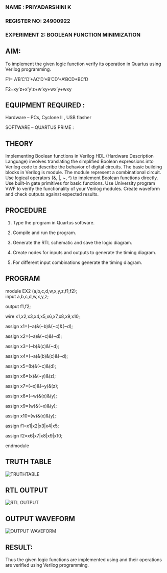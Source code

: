  ### NAME : PRIYADARSHINI K
 ### REGISTER NO: 24900922
 ### EXPERIMENT 2: BOOLEAN FUNCTION MINIMIZATION 

## AIM:

To implement the given logic function verify its operation in Quartus using Verilog programming.

F1= A’B’C’D’+AC’D’+B’CD’+A’BCD+BC’D 

F2=xy’z+x’y’z+w’xy+wx’y+wxy

## EQUIPMENT REQUIRED :

Hardware – PCs, Cyclone II , USB flasher

 SOFTWARE – QUARTUS PRIME :

## THEORY
Implementing Boolean functions in Verilog HDL (Hardware Description Language) involves translating the simplified Boolean expressions into Verilog code to describe the behavior of digital circuits. The basic building blocks in Verilog is module. The module represent a combinational circuit. Use logical operators (&, |, ~, ^) to implement Boolean functions directly. Use built-in gate primitives for basic functions. Use University program VWF to verify the functionality of your Verilog modules. Create waveform and check outputs against expected results.



## PROCEDURE

1.	Type the program in Quartus software.

2.	Compile and run the program.

3.	Generate the RTL schematic and save the logic diagram.

4.	Create nodes for inputs and outputs to generate the timing diagram.

5.	For different input combinations generate the timing diagram.


## PROGRAM 
module EX2 (a,b,c,d,w,x,y,z,f1,f2); </br>
input a,b,c,d,w,x,y,z;

output f1,f2;

wire x1,x2,x3,x4,x5,x6,x7,x8,x9,x10;

assign x1=(~a)&(~b)&(~c)&(~d);

assign x2=(~a)&(~c)&(~d);

assign x3=(~b)&(c)&(~d);

assign x4=(~a)&(b)&(c)&(~d);

assign x5=(b)&(~c)&(d);

assign x6=(x)&(~y)&(z);

assign x7=(~x)&(~y)&(z);

assign x8=(~w)&(x)&(y);

assign x9=(w)&(~x)&(y);

assign x10=(w)&(x)&(y);

assign f1=x1|x2|x3|x4|x5;

assign f2=x6|x7|x8|x9|x10;

endmodule

## TRUTH TABLE
![TRUTHTABLE](https://github.com/user-attachments/assets/db359a55-25d0-40bb-a58f-a1905111e01f)


## RTL OUTPUT
![RTL OUTPUT](https://github.com/user-attachments/assets/bed75bdd-f01c-405b-9cc6-e846cee4709b)


## OUTPUT WAVEFORM
![OUTPUT WAVEFORM](https://github.com/user-attachments/assets/6920efb1-51d8-44ab-81f7-9354d6a47d3b)




## RESULT:

Thus the given logic functions are implemented using and their operations are verified using Verilog programming.

